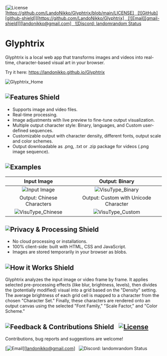 [![License][license-shield]][https://github.com/LandoNikko/Glyphtrix/blob/main/LICENSE]   [![GitHub][github-shield]][https://github.com/LandoNikko/Glyphtrix]   [![Email][gmail-shield]][landonikko@gmail.com]   ![Discord: landomrandom Status][discord-shield-static]

[license-shield]: https://img.shields.io/badge/License-GPL%20v2-031203?style=for-the-badge&labelColor=0b0b0b&logo=gnu&logoColor=00FF00
[license-url]: LICENSE

[demo-shield]: https://img.shields.io/badge/Try_it-0b0b0b?style=for-the-badge&color=0b0b0b
[demo-url]: URL

[github-shield]: https://img.shields.io/badge/GitHub-031203?style=for-the-badge&color=0b0b0b&logo=github&logoColor=00FF00
[github-url]: URL

[gmail-shield]: https://img.shields.io/badge/Email-031203?style=for-the-badge&color=0b0b0b&logo=gmail&logoColor=00FF00
[gmail-url]: URL

[discord-shield-static]: https://img.shields.io/badge/Discord-landomrandom-031203?style=for-the-badge&labelColor=0b0b0b&messageColor=e0e6f7&logo=discord&logoColor=00FF00

# Glyphtrix

Glyphtrix is a local web app that transforms images and videos into real-time, character-based visual art in your browser.

Try it here: https://landonikko.github.io/Glyphtrix

![Glyphtrix_Home](https://github.com/user-attachments/assets/4b72104b-ada1-49be-8d08-d4b9511bb2ce)

## ![Features Shield][features-shield]

-   Supports image and video files.
-   Real-time processing.
-   Image adjustments with live preview to fine-tune output visualization.
-   Multiple output character style: Binary, languages, and Custom user-defined sequences.
-   Customizable output with character density, different fonts, output scale and color schemes.
-   Output downloadable as .png, .txt or .zip package for videos (.png image sequence).

[features-shield]: https://img.shields.io/badge/Features-00FF00?style=for-the-badge&color=0b0b0b&labelColor=0b0b0b

## ![Examples][examples-shield]

| Input Image | Output: Binary |
| :------------: | :---------------: |
| ![Input Image](https://github.com/user-attachments/assets/6cd90c8b-d13b-41bd-a332-e73e5bd0fd24) | ![VisuType_Binary](https://github.com/user-attachments/assets/f96016f4-b1ee-4a04-a27e-78c2bfa431e2) |
| Output: Chinese Characters | Output: Custom with Unicode Character |
| ![VisuType_Chinese](https://github.com/user-attachments/assets/562fe261-7747-4de0-9786-d27ae357464a) | ![VisuType_Custom](https://github.com/user-attachments/assets/3b255674-ccf0-4f4e-b30c-9f6926190b7b) |


[examples-shield]: https://img.shields.io/badge/Examples-00FF00?style=for-the-badge&color=0b0b0b&labelColor=0b0b0b

## ![Privacy & Processing Shield][processing-shield]

- No cloud processing or installations.
- 100% client-side: built with HTML, CSS and JavaScript.
- Images are stored temporarily in your browser as blobs.

[processing-shield]: https://img.shields.io/badge/Privacy%20&%20Processing-00FF00?style=for-the-badge&color=0b0b0b&labelColor=0b0b0b

## ![How it Works Shield][how-it-works-shield]

Glyphtrix analyzes the input image or video frame by frame. It applies selected pre-processing effects (like blur, brightness, levels), then divides the (potentially modified) visual into a grid based on the "Density" setting. The average brightness of each grid cell is mapped to a character from the chosen "Character Set." Finally, these characters are rendered onto an output canvas using the selected "Font Family," "Scale Factor," and "Color Scheme."

[how-it-works-shield]: https://img.shields.io/badge/How%20it%20Works-00FF00?style=for-the-badge&color=0b0b0b&labelColor=00FF00

## ![Feedback & Contributions Shield][feedback-shield]   [![License][license-shield]][license-url]

Contributions, bug reports and suggestions are welcome!

[![Email][gmail-shield]][landonikko@gmail.com]   ![Discord: landomrandom Status][discord-shield-static]

[feedback-shield]: https://img.shields.io/badge/Feedback%20&%20Contribute-031203?style=for-the-badge&color=0b0b0b&logo=github&logoColor=e0e6f7